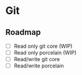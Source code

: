 # Git

## Roadmap 

- [ ] Read only git core (WIP)
- [ ] Read only porcelain (WIP)
- [ ] Read/write git core
- [ ] Read/write porcelain
